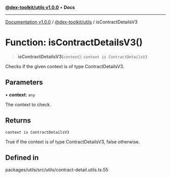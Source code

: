 [**@dex-toolkit/utils v1.0.0**](../README.md) • **Docs**

***

[Documentation v1.0.0](../../../packages.md) / [@dex-toolkit/utils](../README.md) / isContractDetailsV3

# Function: isContractDetailsV3()

> **isContractDetailsV3**(`context`): `context is ContractDetailsV3`

Checks if the given context is of type ContractDetailsV3.

## Parameters

• **context**: `any`

The context to check.

## Returns

`context is ContractDetailsV3`

True if the context is of type ContractDetailsV3, false otherwise.

## Defined in

packages/utils/src/utils/contract-detail.utils.ts:55
